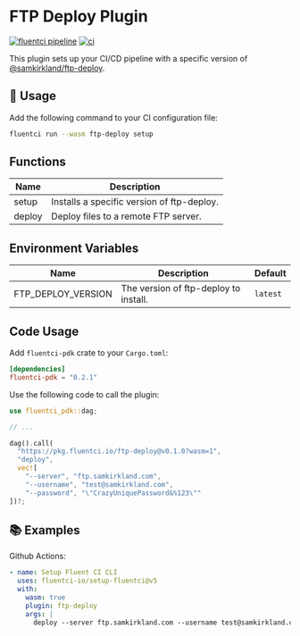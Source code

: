 # FTP Deploy Plugin

[![fluentci pipeline](https://shield.fluentci.io/x/ftp-deploy)](https://pkg.fluentci.io/ftp-deploy)
[![ci](https://github.com/fluentci-io/ftp-deploy-plugin/actions/workflows/ci.yml/badge.svg)](https://github.com/fluentci-io/ftp-deploy-plugin/actions/workflows/ci.yml)

This plugin sets up your CI/CD pipeline with a specific version of [@samkirkland/ftp-deploy](https://github.com/SamKirkland/ftp-deploy).

## 🚀 Usage

Add the following command to your CI configuration file:

```bash
fluentci run --wasm ftp-deploy setup
```

## Functions

| Name   | Description                                |
| ------ | ------------------------------------------ |
| setup  | Installs a specific version of ftp-deploy. |
| deploy | Deploy files to a remote FTP server.       |

## Environment Variables

| Name               | Description                               | Default                            |
| ------------------ | ----------------------------------------- | ---------------------------------- |
| FTP_DEPLOY_VERSION | The version of ftp-deploy to install.     | `latest`                           |

## Code Usage

Add `fluentci-pdk` crate to your `Cargo.toml`:

```toml
[dependencies]
fluentci-pdk = "0.2.1"
```

Use the following code to call the plugin:

```rust
use fluentci_pdk::dag;

// ...

dag().call(
  "https://pkg.fluentci.io/ftp-deploy@v0.1.0?wasm=1", 
  "deploy", 
  vec![
    "--server", "ftp.samkirkland.com", 
    "--username", "test@samkirkland.com", 
    "--password", "\"CrazyUniquePassword&%123\""
])?;
```

## 📚 Examples

Github Actions:

```yaml
- name: Setup Fluent CI CLI
  uses: fluentci-io/setup-fluentci@v5
  with:
    wasm: true
    plugin: ftp-deploy
    args: |
      deploy --server ftp.samkirkland.com --username test@samkirkland.com --password \"CrazyUniquePassword&%123\"
```
